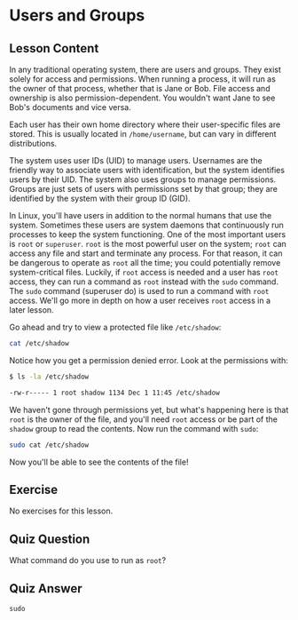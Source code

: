 # Users and Groups

## Lesson Content

In any traditional operating system, there are users and groups. They exist solely for access and permissions. When running a process, it will run as the owner of that process, whether that is Jane or Bob. File access and ownership is also permission-dependent. You wouldn't want Jane to see Bob's documents and vice versa.

Each user has their own home directory where their user-specific files are stored. This is usually located in `/home/username`, but can vary in different distributions.

The system uses user IDs (UID) to manage users. Usernames are the friendly way to associate users with identification, but the system identifies users by their UID. The system also uses groups to manage permissions. Groups are just sets of users with permissions set by that group; they are identified by the system with their group ID (GID).

In Linux, you'll have users in addition to the normal humans that use the system. Sometimes these users are system daemons that continuously run processes to keep the system functioning. One of the most important users is `root` or `superuser`. `root` is the most powerful user on the system; `root` can access any file and start and terminate any process. For that reason, it can be dangerous to operate as `root` all the time; you could potentially remove system-critical files. Luckily, if `root` access is needed and a user has `root` access, they can run a command as `root` instead with the `sudo` command. The `sudo` command (superuser do) is used to run a command with `root` access. We'll go more in depth on how a user receives `root` access in a later lesson.

Go ahead and try to view a protected file like `/etc/shadow`:

```bash
cat /etc/shadow
```

Notice how you get a permission denied error. Look at the permissions with:

```bash
$ ls -la /etc/shadow

-rw-r----- 1 root shadow 1134 Dec 1 11:45 /etc/shadow
```

We haven't gone through permissions yet, but what's happening here is that `root` is the owner of the file, and you'll need `root` access or be part of the `shadow` group to read the contents. Now run the command with `sudo`:

```bash
sudo cat /etc/shadow
```

Now you'll be able to see the contents of the file!

## Exercise

No exercises for this lesson.

## Quiz Question

What command do you use to run as `root`?

## Quiz Answer

`sudo`

